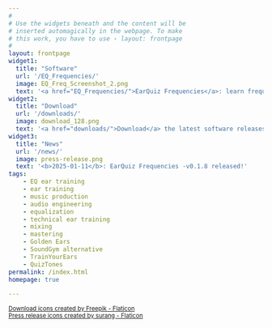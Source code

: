 ```yaml
---
#
# Use the widgets beneath and the content will be
# inserted automagically in the webpage. To make
# this work, you have to use › layout: frontpage
#
layout: frontpage
widget1:
  title: "Software"
  url: '/EQ_Frequencies/'
  image: EQ_Freq_Screenshot_2.png
  text: '<a href="EQ_Frequencies/">EarQuiz Frequencies</a>: learn frequency bands, equalize consciously!'
widget2:
  title: "Download"
  url: '/downloads/'
  image: download_128.png
  text: '<a href="downloads/">Download</a> the latest software releases...'
widget3:
  title: "News"
  url: '/news/'
  image: press-release.png
  text: '<b>2025-01-11</b>: EarQuiz Frequencies -v0.1.8 released!'
tags:
    - EQ ear training
    - ear training
    - music production
    - audio engineering
    - equalization
    - technical ear training
    - mixing
    - mastering
    - Golden Ears
    - SoundGym alternative
    - TrainYourEars
    - QuizTones
permalink: /index.html
homepage: true

---
```

<a href="https://www.flaticon.com/free-icons/download" title="download icons"><small>Download icons created by Freepik - Flaticon</small></a><br />
<a href="https://www.flaticon.com/free-icons/press-release" title="press release icons"><small>Press release icons created by surang - Flaticon</small></a>